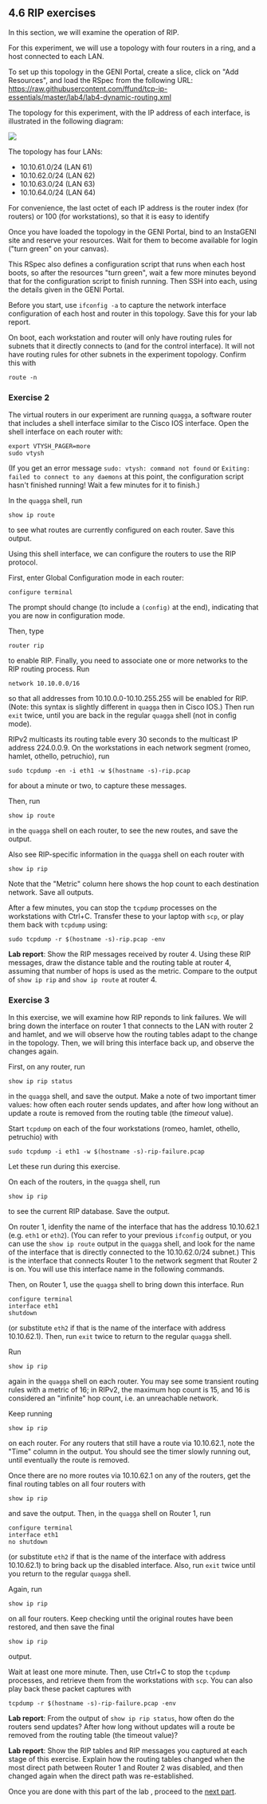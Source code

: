 ## 4.6 RIP exercises

In this section, we will examine the operation of RIP.

For this experiment, we will use a topology with four routers in a ring, and a host connected to each LAN.

To set up this topology in the GENI Portal, create a slice, click on "Add Resources", and load the RSpec from the following URL: https://raw.githubusercontent.com/ffund/tcp-ip-essentials/master/lab4/lab4-dynamic-routing.xml

The topology for this experiment, with the IP address of each interface, is illustrated in the following diagram:


![](https://raw.githubusercontent.com/ffund/tcp-ip-essentials/master/lab4/lab4-rip-topology.svg)

The topology has four LANs:

* 10.10.61.0/24 (LAN 61)
* 10.10.62.0/24 (LAN 62)
* 10.10.63.0/24 (LAN 63)
* 10.10.64.0/24 (LAN 64)

For convenience, the last octet of each IP address is the router index (for routers) or 100 (for workstations), so that it is easy to identify

Once you have loaded the topology in the GENI Portal, bind to an InstaGENI site and reserve your resources. Wait for them to become available for login ("turn green" on your canvas). 

This RSpec also defines a configuration script that runs when each host boots, so after the resources "turn green", wait a few more minutes beyond that for the configuration script to finish running. Then SSH into each, using the details given in the GENI Portal.

Before you start, use `ifconfig -a` to capture the network interface configuration of each host and router in this topology. Save this for your lab report.

On boot, each workstation and router will only have routing rules for subnets that it directly connects to (and for the control interface). It will not have routing rules for other subnets in the experiment topology. Confirm this with

```
route -n
```

### Exercise 2

The virtual routers in our experiment are running `quagga`, a software router that includes a shell interface similar to the Cisco IOS interface. Open the shell interface on each router with:

```
export VTYSH_PAGER=more
sudo vtysh
```

(If you get an error message `sudo: vtysh: command not found` or `Exiting: failed to connect to any daemons` at this point, the configuration script hasn't finished running! Wait a few minutes for it to finish.)

In the `quagga` shell, run

```
show ip route
```

to see what routes are currently configured on each router. Save this output.

Using this shell interface, we can configure the routers to use the RIP protocol.

First, enter Global Configuration mode in each router:


```
configure terminal
```

The prompt should change (to include a `(config)` at the end), indicating that you are now in configuration mode.

Then, type

```
router rip
```

to enable RIP. Finally, you need to associate one or more networks to the RIP routing process. Run

```
network 10.10.0.0/16
```

so that all addresses from 10.10.0.0-10.10.255.255 will be enabled for RIP. (Note: this syntax is slightly different in `quagga` then in Cisco IOS.) Then run `exit` twice, until you are back in the regular `quagga` shell (not in config mode).

RIPv2 multicasts its routing table every 30 seconds to the multicast IP address 224.0.0.9. On the workstations in each network segment (romeo, hamlet, othello, petruchio), run

```
sudo tcpdump -en -i eth1 -w $(hostname -s)-rip.pcap
```

for about a minute or two, to capture these messages.

Then, run

```
show ip route
```

in the `quagga` shell on each router, to see the new routes, and save the output. 


Also see RIP-specific information in the `quagga` shell on each router with 

```
show ip rip
```

Note that the "Metric" column here shows the hop count to each destination network. Save all outputs.

After a few minutes, you can stop the `tcpdump` processes on the workstations with Ctrl+C. Transfer these to your laptop with `scp`, or play them back with `tcpdump` using:

```
sudo tcpdump -r $(hostname -s)-rip.pcap -env
```

**Lab report**: Show the RIP messages received by router 4. Using these RIP messages, draw the distance table and the routing table at router 4, assuming that number of hops is used as the metric. Compare to the output of `show ip rip` and `show ip route` at router 4.

### Exercise 3

In this exercise, we will examine how RIP reponds to link failures. We will bring down the interface on router 1 that connects to the LAN with router 2 and hamlet, and we will observe how the routing tables adapt to the change in the topology. Then, we will bring this interface back up, and observe the changes again.

First, on any router, run

```
show ip rip status
```

in the `quagga` shell, and save the output. Make a note of two important timer values: how often each router sends updates, and after how long without an update a route is removed from the routing table (the *timeout* value).

Start `tcpdump` on each of the four workstations (romeo, hamlet, othello, petruchio) with

```
sudo tcpdump -i eth1 -w $(hostname -s)-rip-failure.pcap
```

Let these run during this exercise.


On each of the routers, in the `quagga` shell, run

```
show ip rip
```

to see the current RIP database. Save the output.

On router 1, idenfity the name of the interface that has the address 10.10.62.1 (e.g. `eth1` or `eth2`). (You can refer to your previous `ifconfig` output, or you can use the `show ip route` output in the `quagga` shell, and look for the name of the interface that is directly connected to the 10.10.62.0/24 subnet.) This is the interface that connects Router 1 to the network segment that Router 2 is on. You will use this interface name in the following commands. 

Then, on Router 1, use the `quagga` shell to bring down this interface. Run

```
configure terminal
interface eth1
shutdown
```

(or substitute `eth2` if that is the name of the interface with address 10.10.62.1). Then, run `exit` twice to return to the regular `quagga` shell.

Run

```
show ip rip
```

again in the `quagga` shell on each router. You may see some transient routing rules with a metric of 16; in RIPv2, the maximum hop count is 15, and 16 is considered an "infinite" hop count, i.e. an unreachable network.


Keep running


```
show ip rip
```

on each router. For any routers that still have a route via 10.10.62.1, note the "Time" column in the output. You should see the timer slowly running out, until eventually the route is removed.

Once there are no more routes via 10.10.62.1 on any of the routers, get the final routing tables on all four routers with 

```
show ip rip
```

and save the output. Then, in the `quagga` shell on Router 1, run

```
configure terminal
interface eth1
no shutdown
```

(or substitute `eth2` if that is the name of the interface with address 10.10.62.1) to bring back up the disabled interface. Also, run `exit` twice until you return to the regular `quagga` shell.

Again, run


```
show ip rip
```

on all four routers. Keep checking until the original routes have been restored, and then save the final


```
show ip rip
```

output.

Wait at least one more minute. Then, use Ctrl+C to stop the `tcpdump` processes, and retrieve them from the workstations with `scp`. You can also play back these packet captures with


```
tcpdump -r $(hostname -s)-rip-failure.pcap -env
```



**Lab report**: From the output of `show ip rip status`, how often do the routers send updates? After how long without updates will a route be removed from the routing table (the timeout value)? 

**Lab report**: Show the RIP tables and RIP messages you captured at each stage of this exercise. Explain how the routing tables changed when the most direct path between Router 1 and Router 2 was disabled, and then changed again when the direct path was re-established.


Once you are done with this part of the lab , proceed to the [next part](el5373-lab4-47.md).
